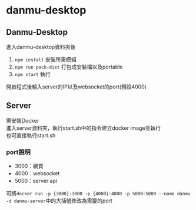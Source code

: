 # danmu-desktop

## Danmu-Desktop
進入danmu-desktop資料夾後  
1.  `npm install` 安裝所需模組  
2.  `npm run pack-dist` 打包成安裝檔以及portable  
3.  `npm start` 執行

開啟程式後輸入server的IP以及websocket的port(預設4000)

## Server
需安裝Docker  
進入server資料夾，執行start.sh中的指令建立docker image並執行  
也可直接執行start.sh  

### port說明
- 3000：網頁
- 4000：websocket
- 5000：server api  

可將`docker run -p {3000}:3000 -p {4000}:4000 -p 5000:5000 --name danmu -d danmu-server`中的大括號修改為需要的port  

